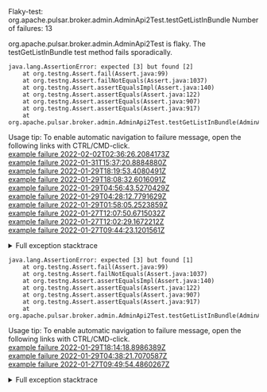         
Flaky-test: org.apache.pulsar.broker.admin.AdminApi2Test.testGetListInBundle
Number of failures: 13

org.apache.pulsar.broker.admin.AdminApi2Test is flaky. The testGetListInBundle test method fails sporadically.

```
java.lang.AssertionError: expected [3] but found [2]
	at org.testng.Assert.fail(Assert.java:99)
	at org.testng.Assert.failNotEquals(Assert.java:1037)
	at org.testng.Assert.assertEqualsImpl(Assert.java:140)
	at org.testng.Assert.assertEquals(Assert.java:122)
	at org.testng.Assert.assertEquals(Assert.java:907)
	at org.testng.Assert.assertEquals(Assert.java:917)
	at org.apache.pulsar.broker.admin.AdminApi2Test.testGetListInBundle(AdminApi2Test.java:2179)
```

Usage tip: To enable automatic navigation to failure message, open the following links with CTRL/CMD-click.  
[example failure 2022-02-02T02:36:26.2084173Z](https://github.com/apache/pulsar/runs/5031138202?check_suite_focus=true?check_suite_focus=true#step:9:464)  
[example failure 2022-01-31T15:37:20.8884880Z](https://github.com/apache/pulsar/runs/5008094243?check_suite_focus=true?check_suite_focus=true#step:9:464)  
[example failure 2022-01-29T18:19:53.4080491Z](https://github.com/apache/pulsar/runs/4992450850?check_suite_focus=true?check_suite_focus=true#step:9:3643)  
[example failure 2022-01-29T18:08:32.6016091Z](https://github.com/apache/pulsar/runs/4992450850?check_suite_focus=true?check_suite_focus=true#step:9:464)  
[example failure 2022-01-29T04:56:43.5270429Z](https://github.com/apache/pulsar/runs/4989344441?check_suite_focus=true?check_suite_focus=true#step:9:464)  
[example failure 2022-01-29T04:28:12.7791629Z](https://github.com/apache/pulsar/runs/4989247349?check_suite_focus=true?check_suite_focus=true#step:9:464)  
[example failure 2022-01-29T01:58:05.2523859Z](https://github.com/apache/pulsar/runs/4988542036?check_suite_focus=true?check_suite_focus=true#step:9:464)  
[example failure 2022-01-27T12:07:50.6715032Z](https://github.com/apache/pulsar/runs/4965511753?check_suite_focus=true?check_suite_focus=true#step:9:1319)  
[example failure 2022-01-27T12:02:29.1672212Z](https://github.com/apache/pulsar/runs/4965511753?check_suite_focus=true?check_suite_focus=true#step:9:458)  
[example failure 2022-01-27T09:44:23.1201561Z](https://github.com/apache/pulsar/runs/4964006047?check_suite_focus=true?check_suite_focus=true#step:9:458)  


<details>
<summary>Full exception stacktrace</summary>
<code><pre>
java.lang.AssertionError: expected [3] but found [2]
	at org.testng.Assert.fail(Assert.java:99)
	at org.testng.Assert.failNotEquals(Assert.java:1037)
	at org.testng.Assert.assertEqualsImpl(Assert.java:140)
	at org.testng.Assert.assertEquals(Assert.java:122)
	at org.testng.Assert.assertEquals(Assert.java:907)
	at org.testng.Assert.assertEquals(Assert.java:917)
	at org.apache.pulsar.broker.admin.AdminApi2Test.testGetListInBundle(AdminApi2Test.java:2179)
	at java.base/jdk.internal.reflect.NativeMethodAccessorImpl.invoke0(Native Method)
	at java.base/jdk.internal.reflect.NativeMethodAccessorImpl.invoke(NativeMethodAccessorImpl.java:62)
	at java.base/jdk.internal.reflect.DelegatingMethodAccessorImpl.invoke(DelegatingMethodAccessorImpl.java:43)
	at java.base/java.lang.reflect.Method.invoke(Method.java:566)
	at org.testng.internal.MethodInvocationHelper.invokeMethod(MethodInvocationHelper.java:132)
	at org.testng.internal.InvokeMethodRunnable.runOne(InvokeMethodRunnable.java:45)
	at org.testng.internal.InvokeMethodRunnable.call(InvokeMethodRunnable.java:73)
	at org.testng.internal.InvokeMethodRunnable.call(InvokeMethodRunnable.java:11)
	at java.base/java.util.concurrent.FutureTask.run(FutureTask.java:264)
	at java.base/java.util.concurrent.ThreadPoolExecutor.runWorker(ThreadPoolExecutor.java:1128)
	at java.base/java.util.concurrent.ThreadPoolExecutor$Worker.run(ThreadPoolExecutor.java:628)
	at java.base/java.lang.Thread.run(Thread.java:829)

</pre></code>
</details>

```
java.lang.AssertionError: expected [3] but found [1]
	at org.testng.Assert.fail(Assert.java:99)
	at org.testng.Assert.failNotEquals(Assert.java:1037)
	at org.testng.Assert.assertEqualsImpl(Assert.java:140)
	at org.testng.Assert.assertEquals(Assert.java:122)
	at org.testng.Assert.assertEquals(Assert.java:907)
	at org.testng.Assert.assertEquals(Assert.java:917)
	at org.apache.pulsar.broker.admin.AdminApi2Test.testGetListInBundle(AdminApi2Test.java:2179)
```

Usage tip: To enable automatic navigation to failure message, open the following links with CTRL/CMD-click.  
[example failure 2022-01-29T18:14:18.8986389Z](https://github.com/apache/pulsar/runs/4992450850?check_suite_focus=true?check_suite_focus=true#step:9:2776)  
[example failure 2022-01-29T04:38:21.7070587Z](https://github.com/apache/pulsar/runs/4989272908?check_suite_focus=true?check_suite_focus=true#step:9:464)  
[example failure 2022-01-27T09:49:54.4860267Z](https://github.com/apache/pulsar/runs/4964006047?check_suite_focus=true?check_suite_focus=true#step:9:1319)  


<details>
<summary>Full exception stacktrace</summary>
<code><pre>
java.lang.AssertionError: expected [3] but found [1]
	at org.testng.Assert.fail(Assert.java:99)
	at org.testng.Assert.failNotEquals(Assert.java:1037)
	at org.testng.Assert.assertEqualsImpl(Assert.java:140)
	at org.testng.Assert.assertEquals(Assert.java:122)
	at org.testng.Assert.assertEquals(Assert.java:907)
	at org.testng.Assert.assertEquals(Assert.java:917)
	at org.apache.pulsar.broker.admin.AdminApi2Test.testGetListInBundle(AdminApi2Test.java:2179)
	at java.base/jdk.internal.reflect.NativeMethodAccessorImpl.invoke0(Native Method)
	at java.base/jdk.internal.reflect.NativeMethodAccessorImpl.invoke(NativeMethodAccessorImpl.java:62)
	at java.base/jdk.internal.reflect.DelegatingMethodAccessorImpl.invoke(DelegatingMethodAccessorImpl.java:43)
	at java.base/java.lang.reflect.Method.invoke(Method.java:566)
	at org.testng.internal.MethodInvocationHelper.invokeMethod(MethodInvocationHelper.java:132)
	at org.testng.internal.InvokeMethodRunnable.runOne(InvokeMethodRunnable.java:45)
	at org.testng.internal.InvokeMethodRunnable.call(InvokeMethodRunnable.java:73)
	at org.testng.internal.InvokeMethodRunnable.call(InvokeMethodRunnable.java:11)
	at java.base/java.util.concurrent.FutureTask.run(FutureTask.java:264)
	at java.base/java.util.concurrent.ThreadPoolExecutor.runWorker(ThreadPoolExecutor.java:1128)
	at java.base/java.util.concurrent.ThreadPoolExecutor$Worker.run(ThreadPoolExecutor.java:628)
	at java.base/java.lang.Thread.run(Thread.java:829)

</pre></code>
</details>

